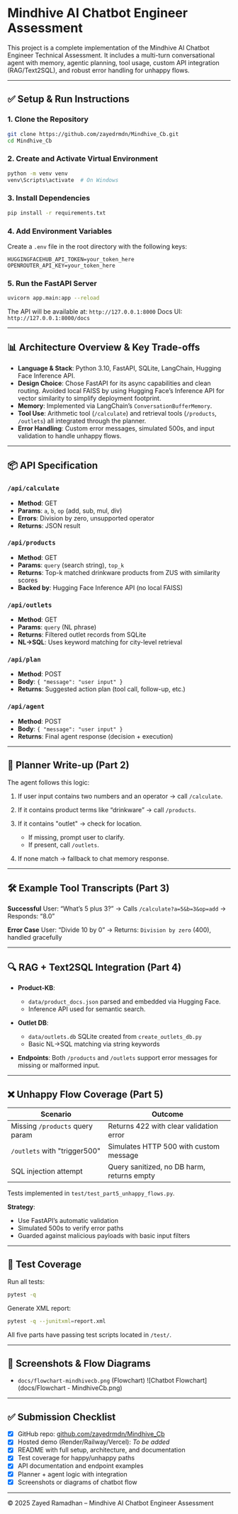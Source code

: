 # Mindhive AI Chatbot Engineer Assessment

This project is a complete implementation of the Mindhive AI Chatbot Engineer Technical Assessment. It includes a multi-turn conversational agent with memory, agentic planning, tool usage, custom API integration (RAG/Text2SQL), and robust error handling for unhappy flows.

---

## ✅ Setup & Run Instructions

### 1. Clone the Repository

```bash
git clone https://github.com/zayedrmdn/Mindhive_Cb.git
cd Mindhive_Cb
```

### 2. Create and Activate Virtual Environment

```bash
python -m venv venv
venv\Scripts\activate  # On Windows
```

### 3. Install Dependencies

```bash
pip install -r requirements.txt
```

### 4. Add Environment Variables

Create a `.env` file in the root directory with the following keys:

```
HUGGINGFACEHUB_API_TOKEN=your_token_here
OPENROUTER_API_KEY=your_token_here
```

### 5. Run the FastAPI Server

```bash
uvicorn app.main:app --reload
```

The API will be available at:
`http://127.0.0.1:8000`
Docs UI: `http://127.0.0.1:8000/docs`

---

## 📊 Architecture Overview & Key Trade-offs

* **Language & Stack**: Python 3.10, FastAPI, SQLite, LangChain, Hugging Face Inference API.
* **Design Choice**: Chose FastAPI for its async capabilities and clean routing. Avoided local FAISS by using Hugging Face’s Inference API for vector similarity to simplify deployment footprint.
* **Memory**: Implemented via LangChain’s `ConversationBufferMemory`.
* **Tool Use**: Arithmetic tool (`/calculate`) and retrieval tools (`/products`, `/outlets`) all integrated through the planner.
* **Error Handling**: Custom error messages, simulated 500s, and input validation to handle unhappy flows.

---

## 📦 API Specification

### `/api/calculate`

* **Method**: GET
* **Params**: `a`, `b`, `op` (add, sub, mul, div)
* **Errors**: Division by zero, unsupported operator
* **Returns**: JSON result

### `/api/products`

* **Method**: GET
* **Params**: `query` (search string), `top_k`
* **Returns**: Top-k matched drinkware products from ZUS with similarity scores
* **Backed by**: Hugging Face Inference API (no local FAISS)

### `/api/outlets`

* **Method**: GET
* **Params**: `query` (NL phrase)
* **Returns**: Filtered outlet records from SQLite
* **NL→SQL**: Uses keyword matching for city-level retrieval

### `/api/plan`

* **Method**: POST
* **Body**: `{ "message": "user input" }`
* **Returns**: Suggested action plan (tool call, follow-up, etc.)

### `/api/agent`

* **Method**: POST
* **Body**: `{ "message": "user input" }`
* **Returns**: Final agent response (decision + execution)

---

## 🧠 Planner Write-up (Part 2)

The agent follows this logic:

1. If user input contains two numbers and an operator → call `/calculate`.
2. If it contains product terms like “drinkware” → call `/products`.
3. If it contains "outlet" → check for location.

   * If missing, prompt user to clarify.
   * If present, call `/outlets`.
4. If none match → fallback to chat memory response.

---

## 🛠️ Example Tool Transcripts (Part 3)

**Successful**
User: “What’s 5 plus 3?”
→ Calls `/calculate?a=5&b=3&op=add` → Responds: “8.0”

**Error Case**
User: “Divide 10 by 0”
→ Returns: `Division by zero` (400), handled gracefully

---

## 🔍 RAG + Text2SQL Integration (Part 4)

* **Product-KB**:

  * `data/product_docs.json` parsed and embedded via Hugging Face.
  * Inference API used for semantic search.

* **Outlet DB**:

  * `data/outlets.db` SQLite created from `create_outlets_db.py`
  * Basic NL→SQL matching via string keywords

* **Endpoints**: Both `/products` and `/outlets` support error messages for missing or malformed input.

---

## ❌ Unhappy Flow Coverage (Part 5)

| Scenario                        | Outcome                                    |
| ------------------------------- | ------------------------------------------ |
| Missing `/products` query param | Returns 422 with clear validation error    |
| `/outlets` with "trigger500"    | Simulates HTTP 500 with custom message     |
| SQL injection attempt           | Query sanitized, no DB harm, returns empty |

Tests implemented in `test/test_part5_unhappy_flows.py`.

**Strategy**:

* Use FastAPI’s automatic validation
* Simulated 500s to verify error paths
* Guarded against malicious payloads with basic input filters

---

## 🦖 Test Coverage

Run all tests:

```bash
pytest -q
```

Generate XML report:

```bash
pytest -q --junitxml=report.xml
```

All five parts have passing test scripts located in `/test/`.

---

## 📸 Screenshots & Flow Diagrams

* `docs/flowchart-mindhivecb.png` (Flowchart)
![Chatbot Flowchart](docs/Flowchart - MindhiveCb.png)

---

## ✅ Submission Checklist

* [x] GitHub repo: [github.com/zayedrmdn/Mindhive\_Cb](https://github.com/zayedrmdn/Mindhive_Cb)
* [x] Hosted demo (Render/Railway/Vercel): *To be added*
* [x] README with full setup, architecture, and documentation
* [x] Test coverage for happy/unhappy paths
* [x] API documentation and endpoint examples
* [x] Planner + agent logic with integration
* [x] Screenshots or diagrams of chatbot flow

---

© 2025 Zayed Ramadhan – Mindhive AI Chatbot Engineer Assessment
